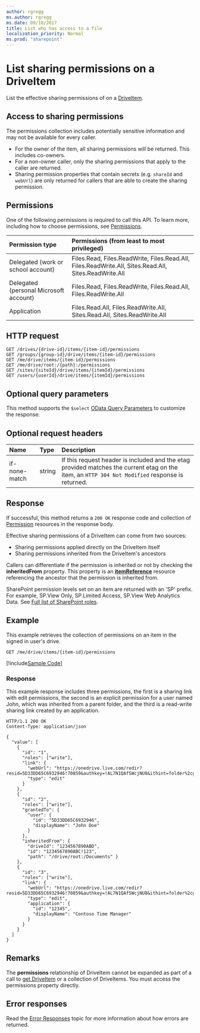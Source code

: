 ```yaml
---
author: rgregg
ms.author: rgregg
ms.date: 09/10/2017
title: List who has access to a file
localization_priority: Normal
ms.prod: "sharepoint"
---
```

# List sharing permissions on a DriveItem

List the effective sharing permissions of on a [DriveItem](../resources/driveitem.md).

## Access to sharing permissions

The permissions collection includes potentially sensitive information and may not be available for every caller.

* For the owner of the item, all sharing permissions will be returned. This includes co-owners.
* For a non-owner caller, only the sharing permissions that apply to the caller are returned.
* Sharing permission properties that contain secrets (e.g. `shareId` and `webUrl`) are only returned for callers that are able to create the sharing permission.

## Permissions

One of the following permissions is required to call this API. To learn more, including how to choose permissions, see [Permissions](/graph/permissions-reference).

|Permission type      | Permissions (from least to most privileged)              |
|:--------------------|:---------------------------------------------------------|
|Delegated (work or school account) | Files.Read, Files.ReadWrite, Files.Read.All, Files.ReadWrite.All, Sites.Read.All, Sites.ReadWrite.All    |
|Delegated (personal Microsoft account) | Files.Read, Files.ReadWrite, Files.Read.All, Files.ReadWrite.All    |
|Application | Files.Read.All, Files.ReadWrite.All, Sites.Read.All, Sites.ReadWrite.All |

## HTTP request

<!-- { "blockType": "ignored" } -->

```http
GET /drives/{drive-id}/items/{item-id}/permissions
GET /groups/{group-id}/drive/items/{item-id}/permissions
GET /me/drive/items/{item-id}/permissions
GET /me/drive/root:/{path}:/permissions
GET /sites/{siteId}/drive/items/{itemId}/permissions
GET /users/{userId}/drive/items/{itemId}/permissions
```

## Optional query parameters

This method supports the `$select` [OData Query Parameters](/graph/query-parameters) to customize the response.

## Optional request headers

| Name          | Type   | Description                                                                                                                                     |
|:--------------|:-------|:------------------------------------------------------------------------------------------------------------------------------------------------|
| if-none-match | string | If this request header is included and the etag provided matches the current etag on the item, an `HTTP 304 Not Modified` response is returned. |

## Response

If successful, this method returns a `200 OK` response code and collection of [Permission](../resources/permission.md) resources in the response body.

Effective sharing permissions of a DriveItem can come from two sources:

* Sharing permissions applied directly on the DriveItem itself
* Sharing permissions inherited from the DriveItem's ancestors

Callers can differentiate if the permission is inherited or not by checking the **inheritedFrom** property.
This property is an [**itemReference**](../resources/itemreference.md) resource referencing the ancestor that the permission is inherited from.

SharePoint permission levels set on an item are returned with an 'SP' prefix. For example, SP.View Only, SP.Limited Access, SP.View Web Analytics Data. See [Full list of SharePoint roles](https://technet.microsoft.com/en-us/library/cc721640.aspx#section1).

## Example

This example retrieves the collection of permissions on an item in the signed in user's drive.

<!-- { "blockType": "request", "name": "get-item-permissions", "scopes": "files.read", "tags": "service.graph" } -->

```http
GET /me/drive/items/{item-id}/permissions
```
[!include[Sample Code]( ../includes/get-item-permissions-snippets.md)]

### Response

This example response includes three permissions, the first is a sharing link with edit permissions, the second is an explicit permission for a user named John, which was inherited from a parent folder, and the third is a read-write sharing link created by an application.

<!-- {"blockType": "response", "@odata.type": "Collection(microsoft.graph.permission)", "truncated": true} -->

```http
HTTP/1.1 200 OK
Content-Type: application/json

{
  "value": [
    {
      "id": "1",
      "roles": ["write"],
      "link": {
        "webUrl": "https://onedrive.live.com/redir?resid=5D33DD65C6932946!70859&authkey=!AL7N1QAfSWcjNU8&ithint=folder%2cgif",
        "type": "edit"
      }
    },
    {
      "id": "2",
      "roles": ["write"],
      "grantedTo": {
        "user": {
          "id": "5D33DD65C6932946",
          "displayName": "John Doe"
        }
      },
      "inheritedFrom": {
        "driveId": "1234567890ABD",
        "id": "1234567890ABC!123",
        "path": "/drive/root:/Documents" }
    },
    {
      "id": "3",
      "roles": ["write"],
      "link": {
        "webUrl": "https://onedrive.live.com/redir?resid=5D33DD65C6932946!70859&authkey=!AL7N1QAfSWcjNU8&ithint=folder%2cgif",
        "type": "edit",
        "application": {
          "id": "12345",
          "displayName": "Contoso Time Manager"
        }
      }
    }
  ]
}
```

## Remarks

The **permissions** relationship of DriveItem cannot be expanded as part of a call to [get DriveItem](driveitem-get.md) or a collection of DriveItems.
You must access the permissions property directly.

## Error responses

Read the [Error Responses][error-response] topic for more information about
how errors are returned.

[error-response]: /graph/errors

<!-- {
  "type": "#page.annotation",
  "description": "List an item's permissions",
  "keywords": "permission, permissions, sharing",
  "section": "documentation",
  "tocPath": "Sharing/Permissions"
} -->

